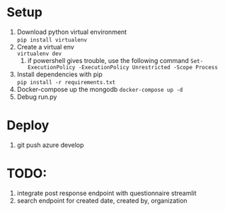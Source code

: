 # Setup

1. Download python virtual environment  
   ```pip install virtualenv```
1. Create a virtual env  
   ```virtualenv dev```  
   1. if powershell gives trouble, use the following command
      ```Set-ExecutionPolicy -ExecutionPolicy Unrestricted -Scope Process```  
1. Install dependencies with pip  
   ```pip install -r requirements.txt```
1. Docker-compose up the mongodb
   ```docker-compose up -d```
1. Debug run.py   

# Deploy 
1. git push azure develop


# TODO:
1. integrate post response endpoint with questionnaire streamlit
1. search endpoint for created date, created by, organization